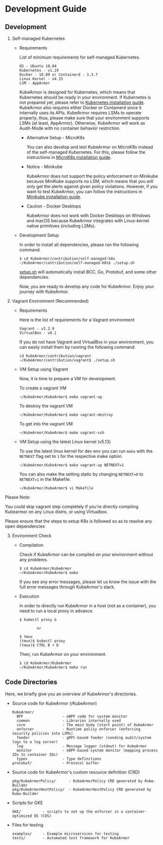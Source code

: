 # Development Guide

## Development

1. Self-managed Kubernetes
   * Requirements

     List of minimum requirements for self-managed Kubernetes.
     ```text
     OS - Ubuntu 18.04
     Kubernetes - v1.19
     Docker - 18.09 or Containerd - 1.3.7
     Linux Kernel - v4.15
     LSM - AppArmor
     ```

     KubeArmor is designed for Kubernetes, which means that Kubernetes should be ready in your environment. If Kubernetes is not prepared yet, please refer to [Kubernetes installation guide](https://github.com/kubearmor/KubeArmor/blob/master/contribution/self-managed-k8s/README.md). KubeArmor also requires either Docker or Containerd since it internally uses its APIs. KubeArmor requires LSMs to operate properly; thus, please make sure that your environment supports LSMs \(at least, AppArmor\). Otherwise, KubeArmor will work as Audit-Mode with no container behavior restriction.

      * Alternative Setup - MicroK8s

        You can also develop and test KubeArmor on MicroK8s instead of the self-managed Kubernetes. For this, please follow the instructions in [MicroK8s installation guide](https://github.com/kubearmor/KubeArmor/blob/master/contribution/microk8s/README.md).

      * Notice - Minikube

        KubeArmor does not support the policy enforcement on Minikube because MiniKube supports no LSM, which means that you will only get the alerts against given policy violations. However, if you want to test KubeArmor, you can follow the instructions in [Minikube installation guide](https://github.com/kubearmor/KubeArmor/blob/master/contribution/minikube/README.md).

      * Caution - Docker Desktops

        KubeArmor does not work with Docker Desktops on Windows and macOS because KubeArmor integrates with Linux-kernel native primitives (including LSMs).

   * Development Setup

     In order to install all dependencies, please run the following command.

     ```text
     $ cd KubeArmor/contribution/self-managed-k8s
     ~/KubeArmor/contribution/self-managed-k8s$ ./setup.sh
     ```

     [setup.sh](https://github.com/kubearmor/KubeArmor/blob/master/contribution/self-managed-k8s/setup.sh) will automatically install BCC, Go, Protobuf, and some other dependencies.

     Now, you are ready to develop any code for KubeArmor. Enjoy your journey with KubeArmor.

2. Vagrant Environment (Recommended)
   * Requirements

     Here is the list of requirements for a Vagrant environment

     ```text
     Vagrant - v2.2.9
     VirtualBox - v6.1
     ```

     If you do not have Vagrant and VirtualBox in your environment, you can easily install them by running the following command.

     ```text
     cd KubeArmor/contribution/vagrant
     ~/KubeArmor/contribution/vagrant$ ./setup.sh
     ```

    * VM Setup using Vagrant

      Now, it is time to prepare a VM for development.

      To create a vagrant VM

      ```text
      ~/KubeArmor/KubeArmor$ make vagrant-up
      ```

	    To destroy the vagrant VM

      ```text
      ~/KubeArmor/KubeArmor$ make vagrant-destroy
      ```

      To get into the vagrant VM

      ```text
      ~/KubeArmor/KubeArmor$ make vagrant-ssh
      ```

    * VM Setup using the latest Linux kernel (v5.13)

      To use the latest linux kernel for dev env you can run `make` with the `NETNEXT` flag set to `1` for the respective make option.

      ```text
      ~/KubeArmor/KubeArmor$ make vagrant-up NETNEXT=1
      ```

       You can also make the setting static by changing `NETNEXT=0` to `NETNEXT=1` in the Makefile.

      ```text
      ~/KubeArmor/KubeArmor$ vi Makefile
      ```
Please Note:

You could skip vagrant step completely if you're directly compiling Kubearmor on any Linux distro, or using Virtualbox. 

Please ensure that the steps to setup K8s is followed so as to resolve any open dependencies


3.  Environment Check
    * Compilation

        Check if KubeArmor can be compiled on your environment without any problems.

        ```text
        $ cd KubeArmor/KubeArmor
        ~/KubeArmor/KubeArmor$ make
        ```

        If you see any error messages, please let us know the issue with the full error messages through KubeArmor's slack.

    * Execution

        In order to directly run KubeArmor in a host (not as a container), you need to run a local proxy in advance.

        ```text
        $ kubectl proxy &

                or

        $ tmux
        (tmux)$ kubectl proxy
        (tmux)$ CTRL B + D
        ```

        Then, run KubeArmor on your environment.

        ```text
        $ cd KubeArmor/KubeArmor
        ~/KubeArmor/KubeArmor$ make run
        ```

## Code Directories

Here, we briefly give you an overview of KubeArmor's directories.

* Source code for KubeArmor \(/KubeArmor\)

  ```text
  KubeArmor/
    BPF                  - eBPF code for system monitor
    common               - Libraries internally used
    core                 - The main body (start point) of KubeArmor
    enforcer             - Runtime policy enforcer (enforcing security policies into LSMs)
    feeder               - gRPC-based feeder (sending audit/system logs to a log server)
    log                  - Message logger (stdout) for KubeArmor
    monitor              - eBPF-based system monitor (mapping process IDs to container IDs)
    types                - Type definitions
  protobuf/              - Protocol buffer
  ```

* Source code for KubeArmor's custom resource definition \(CRD\)

  ```text
  pkg/KubeArmorPolicy/      - KubeArmorPolicy CRD generated by Kube-Builder
  pkg/KubeArmorHostPolicy/  - KubeArmorHostPolicy CRD generated by Kube-Builder
  ```

* Scripts for GKE

  ```text
  GKE/          - scripts to set up the enforcer in a container-optimized OS (COS)
  ```

* Files for testing

  ```text
  examples/     - Example microservices for testing
  tests/        - Automated test framework for KubeArmor
  ```
